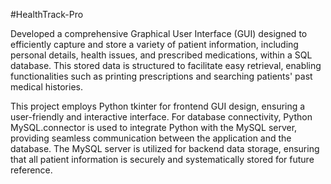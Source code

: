 #HealthTrack-Pro

Developed a comprehensive Graphical User Interface (GUI) designed to efficiently capture and store a variety of patient information, including personal details, health issues, and prescribed medications, within a SQL database. This stored data is structured to facilitate easy retrieval, enabling functionalities such as printing prescriptions and searching patients' past medical histories.

This project employs Python tkinter for frontend GUI design, ensuring a user-friendly and interactive interface. For database connectivity, Python MySQL.connector is used to integrate Python with the MySQL server, providing seamless communication between the application and the database. The MySQL server is utilized for backend data storage, ensuring that all patient information is securely and systematically stored for future reference.
